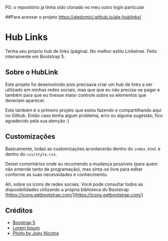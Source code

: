 PS: o repositório ja tinha sido clonado no meu outro login particular

##Para acessar o projeto 
 https://aledomici.github.io/ale-hublinks/


# Hub Links
Tenha seu próprio hub de links (página). No melhor estilo Linketree. Feito inteiramente em Bootstrap 5.

## Sobre o HubLink
Este projeto foi desenvolvido pois precisava criar um hub de links a ser utilizado em minhas redes sociais, mas que que eu não precisa-se pagar e também para que eu tivesse maior controle sobre os elementos que deveriam aparecer.

Este também é o primeiro projeto que estou fazendo e compartilhando aqui no Github. Então caso tenha algum problema, erro ou alguma sugestão, fico agradecido pela sua atenção :)

## Customizações
Basicamente, todas as customizações acontecerão dentro do `index.html` e dentro do `css/style.css`.

Deixei comentários onde eu recomendo a mudança possíveis (para quem não entende tanto de programação), mas sinta-se livre para editar conforme as suas necessidades e conhecimento.

Ah, sobre os icons de redes sociais. Você pode consultar todos as disposibilidades utilizando a própria biblioteca do Bootstrap [https://icons.getbootstrap.com/](https://icons.getbootstrap.com/)

## Créditos
- [Boostrap 5](https://getbootstrap.com/)
- [Lorem Ipsum](https://www.lipsum.com/)
- [Photo by Joey Nicotra](https://unsplash.com/@joeynicotra?utm_source=unsplash&amp;utm_medium=referral&amp;utm_content=creditCopyText)
